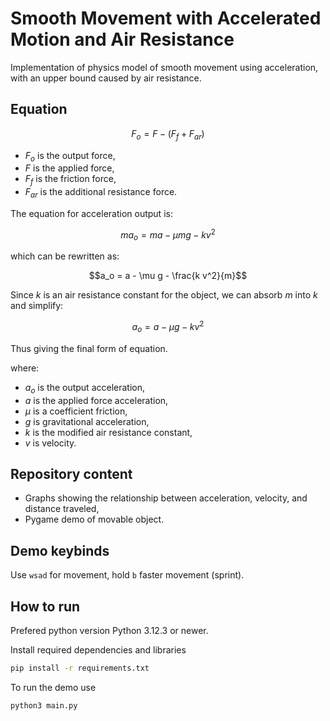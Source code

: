# Smooth Movement with Accelerated Motion and Air Resistance

Implementation of physics model of smooth movement using acceleration, with an upper bound caused by air resistance.

## Equation
```math
F_o = F - (F_f + F_{ar})
```
- $F_o$ is the output force,
- $F$ is the applied force,
- $F_f$ is the friction force,
- $F_{ar}$ is the additional resistance force.


The equation for acceleration output is:

```math
m a_o = m a - \mu m g - k v^2
```

which can be rewritten as:

```math
a_o = a - \mu g - \frac{k v^2}{m}
```

Since $k$ is an air resistance constant for the object, we can absorb $m$ into $k$ and simplify:

```math
a_o = a - \mu g - k v^2
```
Thus giving the final form of equation.


where:  
- $a_o$ is the output acceleration,
- $a$ is the applied force acceleration,
- $\mu$ is a coefficient friction,
- $g$ is gravitational acceleration,
- $k$ is the modified air resistance constant,
- $v$ is velocity.


## Repository content
 - Graphs showing the relationship between acceleration, velocity, and distance traveled,
 - Pygame demo of movable object.

## Demo keybinds
Use ```wsad``` for movement, hold ```b``` faster movement (sprint). 
## How to run

Prefered python version Python 3.12.3 or newer.

Install  required dependencies and libraries

```bash
pip install -r requirements.txt 
```

To run the demo use

```bash
python3 main.py
```